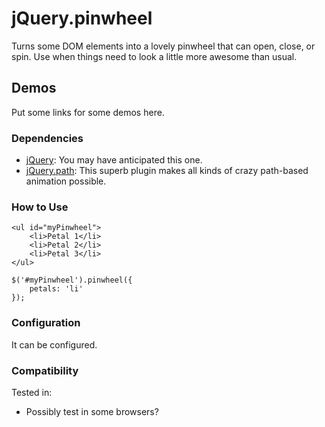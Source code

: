 jQuery.pinwheel
===============

Turns some DOM elements into a lovely pinwheel that can open, close, or spin. Use when things need to look a little more awesome than usual.

Demos
-----

Put some links for some demos here.

### Dependencies

+ [jQuery](http://jquery.com): You may have anticipated this one.
+ [jQuery.path](http://github.com/weepy/jquery.path): This superb plugin makes all kinds of crazy path-based animation possible.

### How to Use

    <ul id="myPinwheel">
        <li>Petal 1</li>
        <li>Petal 2</li>
        <li>Petal 3</li>
    </ul>

    $('#myPinwheel').pinwheel({
        petals: 'li'
    });

### Configuration

It can be configured.

### Compatibility

Tested in:

+ Possibly test in some browsers?
